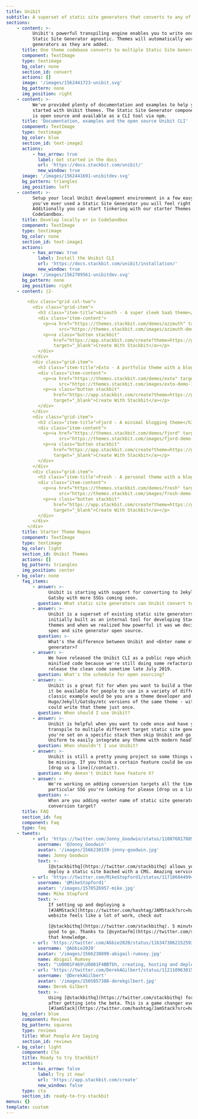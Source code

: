 ```yaml
---
title: Unibit
subtitle: A superset of static site generators that converts to any of them.
sections:
    - content: >-
          Unibit's powerful transpiling engine enables you to write once and stay
          Static Site Generator agnostic. Themes will automatically work with new
          generators as they are added.
      title: One theme codebase converts to multiple Static Site Generators
      component: TextImage
      type: textimage
      bg_color: none
      section_id: convert
      actions: []
      image: '/images/1562441723-unibit.svg'
      bg_pattern: none
      img_position: right
    - content: >-
          We've provided plenty of documentation and examples to help you get
          started with Unibit themes. The Static Site Generator component of Unibit
          is open source and available as a CLI tool via npm.
      title: 'Documentation, examples and the open source Unibit CLI'
      component: TextImage
      type: textimage
      bg_color: blue
      section_id: text-image2
      actions:
          - has_arrow: true
            label: Get started in the docs
            url: 'https://docs.stackbit.com/unibit/'
            new_window: true
      image: '/images/1562441691-unibitdev.svg'
      bg_pattern: triangles
      img_position: left
    - content: >-
          Setup your local Unibit development environment in a few easy steps, if
          you've ever used a Static Site Generator you will feel right at home.
          Additionally you can start tinkering with our starter Themes right away in
          CodeSandbox.
      title: Develop locally or in CodeSandbox
      component: TextImage
      type: textimage
      bg_color: none
      section_id: text-image1
      actions:
          - has_arrow: true
            label: Install the Unibit CLI
            url: 'https://docs.stackbit.com/unibit/installation/'
            new_window: true
      image: '/images/1562709561-unibitdev.svg'
      bg_pattern: none
      img_position: right
    - content: |2-

        <div class="grid col-two">
          <div class="grid-item">
            <h3 class="item-title">Azimuth - A super sleek SaaS theme</h3>
            <div class="item-content">
              <p><a href="https://themes.stackbit.com/demos/azimuth" target="_blank"><img
                    src="https://themes.stackbit.com/images/azimuth-demo-1024x768.png" alt="Azimuth Demo"></a></p>
              <p><a class="button stackbit"
                  href="https://app.stackbit.com/create?theme=https://github.com/stackbithq/stackbit-theme-azimuth"
                  target="_blank">Create With Stackbit</a></p>
            </div>
          </div>
          <div class="grid-item">
            <h3 class="item-title">Exto - A portfolio theme with a blog</h3>
            <div class="item-content">
              <p><a href="https://themes.stackbit.com/demos/exto" target="_blank"><img
                    src="https://themes.stackbit.com/images/exto-demo-1024x768.png" alt="Exto Demo"></a></p>
              <p><a class="button stackbit"
                  href="https://app.stackbit.com/create?theme=https://github.com/stackbithq/stackbit-theme-exto"
                  target="_blank">Create With Stackbit</a></p>
            </div>
          </div>
          <div class="grid-item">
            <h3 class="item-title">Fjord - A minimal blogging theme</h3>
            <div class="item-content">
              <p><a href="https://themes.stackbit.com/demos/fjord" target="_blank"><img
                    src="https://themes.stackbit.com/images/fjord-demo-1024x768.png" alt="Fjord Demo"></a></p>
              <p><a class="button stackbit"
                  href="https://app.stackbit.com/create?theme=https://github.com/stackbithq/stackbit-theme-fjord"
                  target="_blank">Create With Stackbit</a></p>
            </div>
          </div>
          <div class="grid-item">
            <h3 class="item-title">Fresh - A personal theme with a blog</h3>
            <div class="item-content">
              <p><a href="https://themes.stackbit.com/demos/fresh" target="_blank"><img
                    src="https://themes.stackbit.com/images/fresh-demo-1024x768.png" alt="Fresh Demo"></a></p>
              <p><a class="button stackbit"
                  href="https://app.stackbit.com/create?theme=https://github.com/stackbithq/stackbit-theme-fresh"
                  target="_blank">Create With Stackbit</a></p>
            </div>
          </div>
        </div>
      title: Starter Theme Repos
      component: TextImage
      type: textimage
      bg_color: light
      section_id: Unibit Themes
      actions: []
      bg_pattern: triangles
      img_position: center
    - bg_color: none
      faq_items:
          - answer: >-
                Unibit is starting with support for converting to Jekyll, Hugo &
                Gatsby with more SSGs coming soon.
            question: What static site generators can Unibit convert to?
          - answer: >-
                Unibit is a superset of existing static site generators, it was
                initially built as an internal tool for developing Stackbit starter
                themes and when we realized how powerful it was we decided to make the
                spec and site generator open source.
            question: >-
                What's the difference between Unibit and <Enter name of static site
                generator>?
          - answer: >-
                We have released the Unibit CLI as a public repo which contains
                minified code because we're still doing some refactoring. We plan to
                release the clean code sometime late July 2019.
            question: What's the schedule for open sourcing?
          - answer: >-
                Unibit is a great fit for when you want to build a theme once and have
                it be available for people to use in a variety of different SSGs. A
                classic example would be you are a theme developer and want to sell
                Hugo/Jekyll/Gatsby/etc versions of the same theme - with Unibit you
                could write that theme just once.
            question: When should I use Unibit?
          - answer: >-
                Unibit is helpful when you want to code once and have your theme
                transpile to multiple different target static site generators. If
                you're set on a specific stack then skip Unibit and go directly to
                Uniform to easily integrate any theme with modern headless CMS.
            question: When shouldn't I use Unibit?
          - answer: >-
                Unibit is still a pretty young project so some things will naturally
                be missing. If you think a certain feature could be useful please
                [drop us a line](/contact).
            question: Why doesn't Unibit have feature X?
          - answer: >-
                We're working on adding conversion targets all the time. If there's a
                particular SSG you're looking for please [drop us a line](/contact).
            question: >-
                When are you adding <enter name of static site generator> as a
                conversion target?
      title: FAQ
      section_id: faq
      component: Faq
      type: faq
    - tweets:
          - url: 'https://twitter.com/Jonny_Goodwin/status/1108768178899951616'
            username: '@Jonny_Goodwin'
            avatar: '/images/1566230159-jonny-goodwin.jpg'
            name: Jonny Goodwin
            text: >-
                [@stackbithq](https://twitter.com/stackbithq) allows you to easily
                deploy a static site backed with a CMS. Amazing service.
          - url: 'https://twitter.com/MikeStopford1/status/1171060449946849280'
            username: '@MikeStopford1'
            avatar: '/images/1570526957-mike.jpg'
            name: Mike Stopford
            text: >-
                If setting up and deploying a
                [#JAMStack](https://twitter.com/hashtag/JAMStack?src=hashtag_click)
                website feels like a lot of work, check out 

                [@stackbithq](https://twitter.com/stackbithq). 5 minutes and you’re
                good to go. Thanks to [@syntaxfm](https://twitter.com/syntaxfm) for
                that knowledge.
          - url: 'https://twitter.com/Abbie2020/status/1163473062152593408'
            username: '@Abbie2020'
            avatar: '/images/1566230899-abigail-rumsey.jpg'
            name: Abigail Rumsey
            text: "\U0001F469‍\U0001F4BBTbh, creating, hosting and deploying a React website is quite daunting when you're fairly new to the [#JamStack](https://twitter.com/hashtag/JamStack?src=hash). Then I stumbled across \n[@stackbithq](https://twitter.com/stackbithq) and I've got the beginnings of a site ready to go in 5 minutes!"
          - url: 'https://twitter.com/DerekAGilbert/status/1121109630153674752'
            username: '@DerekAGilbert'
            avatar: '/images/1565857388-derekgilbert.jpg'
            name: Derek Gilbert
            text: >-
                Using [@stackbithq](https://twitter.com/stackbithq) for the first time
                after getting into the beta. This is a game changer everyone.
                [#JamStack](https://twitter.com/hashtag/JamStack?src=hash)
      bg_color: blue
      component: Reviews
      bg_pattern: squares
      type: reviews
      title: What People Are Saying
      section_id: reviews
    - bg_color: light
      component: Cta
      title: Ready to try Stackbit?
      actions:
          - has_arrow: false
            label: Try it now!
            url: 'https://app.stackbit.com/create'
            new_window: false
      type: cta
      section_id: ready-to-try-stackbit
menus: {}
template: custom
---
```

